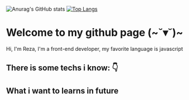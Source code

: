 ![Anurag's GitHub stats](https://github-readme-stats.vercel.app/api?username=womoboy&show_icons=true&theme=nord)
[![Top Langs](https://github-readme-stats.vercel.app/api/top-langs/?username=womoboy&layout=compact&theme=nord)](https://github.com/womoboy)

# Welcome to my github page (~˘▾˘)~
Hi, I'm Reza, I'm a front-end developer, my favorite language is javascript

## There is some techs i know: 👇 

<!-- <img style="padding-right:10px;" align="left" width="30px" alt="javascript log" src="https://cdn.worldvectorlogo.com/logos/javascript-1.svg"/> -->
<!-- <img style="padding-right:10px;" align="left" width="30px" alt="javascript log" src="https://cdn.worldvectorlogo.com/logos/html-1.svg"/> -->
<!-- <img style="padding-right:10px;" align="left" width="30px" alt="javascript log" src="https://cdn.worldvectorlogo.com/logos/css-3.svg"/> -->
<!-- <img style="padding-right:10px;" align="left" width="30px" alt="javascript log" src="https://cdn.worldvectorlogo.com/logos/react-2.svg"/> -->
<!-- <img style="padding-right:10px;" align="left" width="30px" alt="javascript log" src="https://cdn.worldvectorlogo.com/logos/sass-1.svg"/> -->
<!-- <img style="padding-right:10px;" align="left" width="30px" alt="javascript log" src="https://cdn.worldvectorlogo.com/logos/nodejs-1.svg"/> -->

## What i want to learns in future

